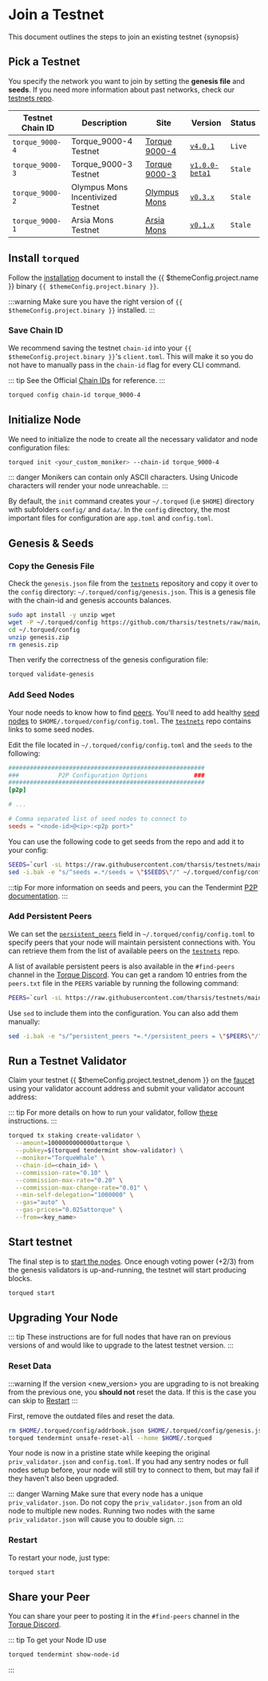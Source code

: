 <!--
order: 4
-->

# Join a Testnet

This document outlines the steps to join an existing testnet {synopsis}

## Pick a Testnet

You specify the network you want to join by setting the **genesis file** and **seeds**. If you need more information about past networks, check our [testnets repo](https://github.com/tharsis/testnets).

| Testnet Chain ID | Description                       | Site                                                                       | Version                                                                      | Status  |
| ---------------- | --------------------------------- | -------------------------------------------------------------------------- | ---------------------------------------------------------------------------- | ------- |
| `torque_9000-4`   | Torque_9000-4 Testnet              | [Torque 9000-4](https://github.com/tharsis/testnets/tree/main/torque_9000-4) | [`v4.0.1`](https://github.com/hardiksa/torque/releases/v4.0.1)                 | `Live`  |
| `torque_9000-3`   | Torque_9000-3 Testnet              | [Torque 9000-3](https://github.com/tharsis/testnets/tree/main/torque_9000-3) | [`v1.0.0-beta1`](https://github.com/hardiksa/torque/releases/tag/v1.0.0-beta1) | `Stale` |
| `torque_9000-2`   | Olympus Mons Incentivized Testnet | [Olympus Mons](https://github.com/tharsis/testnets/tree/main/olympus_mons) | [`v0.3.x`](https://github.com/hardiksa/torque/releases)                        | `Stale` |
| `torque_9000-1`   | Arsia Mons Testnet                | [Arsia Mons](https://github.com/tharsis/testnets/tree/main/arsia_mons)     | [`v0.1.x`](https://github.com/hardiksa/torque/releases)                        | `Stale` |

## Install `torqued`

Follow the [installation](./quickstart/installation.md) document to install the {{ $themeConfig.project.name }} binary `{{ $themeConfig.project.binary }}`.

:::warning
Make sure you have the right version of `{{ $themeConfig.project.binary }}` installed.
:::

### Save Chain ID

We recommend saving the testnet `chain-id` into your `{{ $themeConfig.project.binary }}`'s `client.toml`. This will make it so you do not have to manually pass in the `chain-id` flag for every CLI command.

::: tip
See the Official [Chain IDs](./../users/technical_concepts/chain_id.md#official-chain-ids) for reference.
:::

```bash
torqued config chain-id torque_9000-4
```

## Initialize Node

We need to initialize the node to create all the necessary validator and node configuration files:

```bash
torqued init <your_custom_moniker> --chain-id torque_9000-4
```

::: danger
Monikers can contain only ASCII characters. Using Unicode characters will render your node unreachable.
:::

By default, the `init` command creates your `~/.torqued` (i.e `$HOME`) directory with subfolders `config/` and `data/`.
In the `config` directory, the most important files for configuration are `app.toml` and `config.toml`.

## Genesis & Seeds

### Copy the Genesis File

Check the `genesis.json` file from the [`testnets`](https://github.com/tharsis/testnets) repository and copy it over to the `config` directory: `~/.torqued/config/genesis.json`. This is a genesis file with the chain-id and genesis accounts balances.

```bash
sudo apt install -y unzip wget
wget -P ~/.torqued/config https://github.com/tharsis/testnets/raw/main/torque_9000-4/genesis.zip
cd ~/.torqued/config
unzip genesis.zip
rm genesis.zip
```

Then verify the correctness of the genesis configuration file:

```bash
torqued validate-genesis
```

### Add Seed Nodes

Your node needs to know how to find [peers](https://docs.tendermint.com/master/tendermint-core/using-tendermint.html#peers). You'll need to add healthy [seed nodes](https://docs.tendermint.com/master/tendermint-core/using-tendermint.html#seed) to `$HOME/.torqued/config/config.toml`. The [`testnets`](https://github.com/tharsis/testnets) repo contains links to some seed nodes.

Edit the file located in `~/.torqued/config/config.toml` and the `seeds` to the following:

```toml
#######################################################
###           P2P Configuration Options             ###
#######################################################
[p2p]

# ...

# Comma separated list of seed nodes to connect to
seeds = "<node-id>@<ip>:<p2p port>"
```

You can use the following code to get seeds from the repo and add it to your config:

```bash
SEEDS=`curl -sL https://raw.githubusercontent.com/tharsis/testnets/main/torque_9000-4/seeds.txt | awk '{print $1}' | paste -s -d, -`
sed -i.bak -e "s/^seeds =.*/seeds = \"$SEEDS\"/" ~/.torqued/config/config.toml
```

:::tip
For more information on seeds and peers, you can the Tendermint [P2P documentation](https://docs.tendermint.com/master/spec/p2p/peer.html).
:::

### Add Persistent Peers

We can set the [`persistent_peers`](https://docs.tendermint.com/master/tendermint-core/using-tendermint.html#persistent-peer) field in `~/.torqued/config/config.toml` to specify peers that your node will maintain persistent connections with. You can retrieve them from the list of
available peers on the [`testnets`](https://github.com/tharsis/testnets) repo.

A list of available persistent peers is also available in the `#find-peers` channel in the [Torque Discord](https://discord.gg/torque). You can get a random 10 entries from the `peers.txt` file in the `PEERS` variable by running the following command:

```bash
PEERS=`curl -sL https://raw.githubusercontent.com/tharsis/testnets/main/torque_9000-4/peers.txt | sort -R | head -n 10 | awk '{print $1}' | paste -s -d, -`
```

Use `sed` to include them into the configuration. You can also add them manually:

```bash
sed -i.bak -e "s/^persistent_peers *=.*/persistent_peers = \"$PEERS\"/" ~/.torqued/config/config.toml
```

## Run a Testnet Validator

Claim your testnet {{ $themeConfig.project.testnet_denom }} on the [faucet](./../developers/faucet.md) using your validator account address and submit your validator account address:

::: tip
For more details on how to run your validator, follow [these](./setup/run_validator.md) instructions.
:::

```bash
torqued tx staking create-validator \
  --amount=1000000000000attorque \
  --pubkey=$(torqued tendermint show-validator) \
  --moniker="TorqueWhale" \
  --chain-id=<chain_id> \
  --commission-rate="0.10" \
  --commission-max-rate="0.20" \
  --commission-max-change-rate="0.01" \
  --min-self-delegation="1000000" \
  --gas="auto" \
  --gas-prices="0.025attorque" \
  --from=<key_name>
```

## Start testnet

The final step is to [start the nodes](./quickstart/run_node.md#start-node). Once enough voting power (+2/3) from the genesis validators is up-and-running, the testnet will start producing blocks.

```bash
torqued start
```

## Upgrading Your Node

::: tip
These instructions are for full nodes that have ran on previous versions of and would like to upgrade to the latest testnet version.
:::

### Reset Data

:::warning
If the version <new_version> you are upgrading to is not breaking from the previous one, you **should not** reset the data. If this is the case you can skip to [Restart](#restart)
:::

First, remove the outdated files and reset the data.

```bash
rm $HOME/.torqued/config/addrbook.json $HOME/.torqued/config/genesis.json
torqued tendermint unsafe-reset-all --home $HOME/.torqued
```

Your node is now in a pristine state while keeping the original `priv_validator.json` and `config.toml`. If you had any sentry nodes or full nodes setup before,
your node will still try to connect to them, but may fail if they haven't also
been upgraded.

::: danger Warning
Make sure that every node has a unique `priv_validator.json`. Do not copy the `priv_validator.json` from an old node to multiple new nodes. Running two nodes with the same `priv_validator.json` will cause you to double sign.
:::

### Restart

To restart your node, just type:

```bash
torqued start
```

## Share your Peer

You can share your peer to posting it in the `#find-peers` channel in the [Torque Discord](https://discord.gg/torque).

::: tip
To get your Node ID use

```bash
torqued tendermint show-node-id
```

:::
